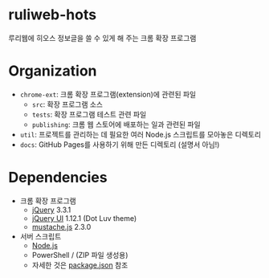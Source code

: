 # ruliweb-hots
루리웹에 히오스 정보글을 쓸 수 있게 해 주는 크롬 확장 프로그램

# Organization
* `chrome-ext`: 크롬 확장 프로그램(extension)에 관련된 파일
    * `src`: 확장 프로그램 소스
    * `tests`: 확장 프로그램 테스트 관련 파일
    * `publishing`: 크롬 웹 스토어에 배포하는 일과 관련된 파일
* `util`: 프로젝트를 관리하는 데 필요한 여러 Node.js 스크립트를 모아놓은 디렉토리
* `docs`: GitHub Pages를 사용하기 위해 만든 디렉토리 (설명서 아님!)

# Dependencies
* 크롬 확장 프로그램
    * [jQuery](https://jquery.com/) 3.3.1
    * [jQuery UI](https://jqueryui.com/) 1.12.1 (Dot Luv theme)
    * [mustache.js](https://github.com/janl/mustache.js) 2.3.0
* 서버 스크립트
    * [Node.js](https://nodejs.org/)
    * PowerShell /  (ZIP 파일 생성용)
    * 자세한 것은 [package.json](package.json) 참조